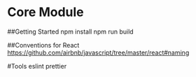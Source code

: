 # Core Module
##Getting Started
npm install
npm run build

##Conventions for React
https://github.com/airbnb/javascript/tree/master/react#naming

#Tools
eslint
prettier
